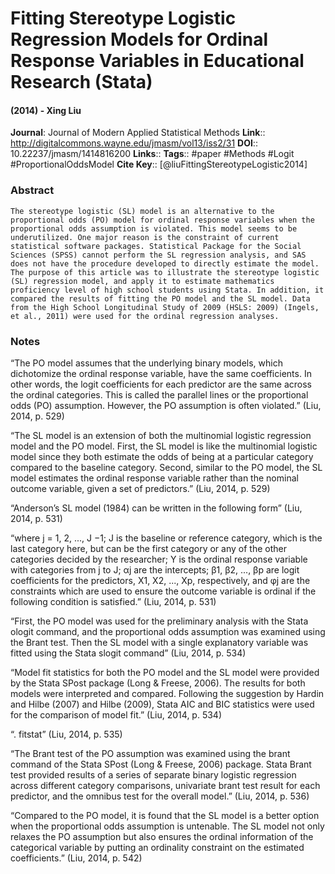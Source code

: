 # Fitting Stereotype Logistic Regression Models for Ordinal Response Variables in Educational Research (Stata)
#### (2014) - Xing Liu
**Journal**: Journal of Modern Applied Statistical Methods
**Link**:: http://digitalcommons.wayne.edu/jmasm/vol13/iss2/31
**DOI**:: 10.22237/jmasm/1414816200
**Links**:: 
**Tags**:: #paper #Methods #Logit #ProportionalOddsModel 
**Cite Key**:: [@liuFittingStereotypeLogistic2014]

### Abstract

```
The stereotype logistic (SL) model is an alternative to the proportional odds (PO) model for ordinal response variables when the proportional odds assumption is violated. This model seems to be underutilized. One major reason is the constraint of current statistical software packages. Statistical Package for the Social Sciences (SPSS) cannot perform the SL regression analysis, and SAS does not have the procedure developed to directly estimate the model. The purpose of this article was to illustrate the stereotype logistic (SL) regression model, and apply it to estimate mathematics proficiency level of high school students using Stata. In addition, it compared the results of fitting the PO model and the SL model. Data from the High School Longitudinal Study of 2009 (HSLS: 2009) (Ingels, et al., 2011) were used for the ordinal regression analyses.
```

### Notes

“The PO model assumes that the underlying binary models, which dichotomize the ordinal response variable, have the same coefficients. In other words, the logit coefficients for each predictor are the same across the ordinal categories. This is called the parallel lines or the proportional odds (PO) assumption. However, the PO assumption is often violated.” (Liu, 2014, p. 529)

“The SL model is an extension of both the multinomial logistic regression model and the PO model. First, the SL model is like the multinomial logistic model since they both estimate the odds of being at a particular category compared to the baseline category. Second, similar to the PO model, the SL model estimates the ordinal response variable rather than the nominal outcome variable, given a set of predictors.” (Liu, 2014, p. 529)

“Anderson’s SL model (1984) can be written in the following form” (Liu, 2014, p. 531)

“where j = 1, 2, ..., J −1; J is the baseline or reference category, which is the last category here, but can be the first category or any of the other categories decided by the researcher; Y is the ordinal response variable with categories from j to J; αj are the intercepts; β1, β2, ..., βp are logit coefficients for the predictors, X1, X2, ..., Xp, respectively, and φj are the constraints which are used to ensure the outcome variable is ordinal if the following condition is satisfied.” (Liu, 2014, p. 531)

“First, the PO model was used for the preliminary analysis with the Stata ologit command, and the proportional odds assumption was examined using the Brant test. Then the SL model with a single explanatory variable was fitted using the Stata slogit command” (Liu, 2014, p. 534)

“Model fit statistics for both the PO model and the SL model were provided by the Stata SPost package (Long & Freese, 2006). The results for both models were interpreted and compared. Following the suggestion by Hardin and Hilbe (2007) and Hilbe (2009), Stata AIC and BIC statistics were used for the comparison of model fit.” (Liu, 2014, p. 534)

“. fitstat” (Liu, 2014, p. 535)

“The Brant test of the PO assumption was examined using the brant command of the Stata SPost (Long & Freese, 2006) package. Stata Brant test provided results of a series of separate binary logistic regression across different category comparisons, univariate brant test result for each predictor, and the omnibus test for the overall model.” (Liu, 2014, p. 536)

“Compared to the PO model, it is found that the SL model is a better option when the proportional odds assumption is untenable. The SL model not only relaxes the PO assumption but also ensures the ordinal information of the categorical variable by putting an ordinality constraint on the estimated coefficients.” (Liu, 2014, p. 542)